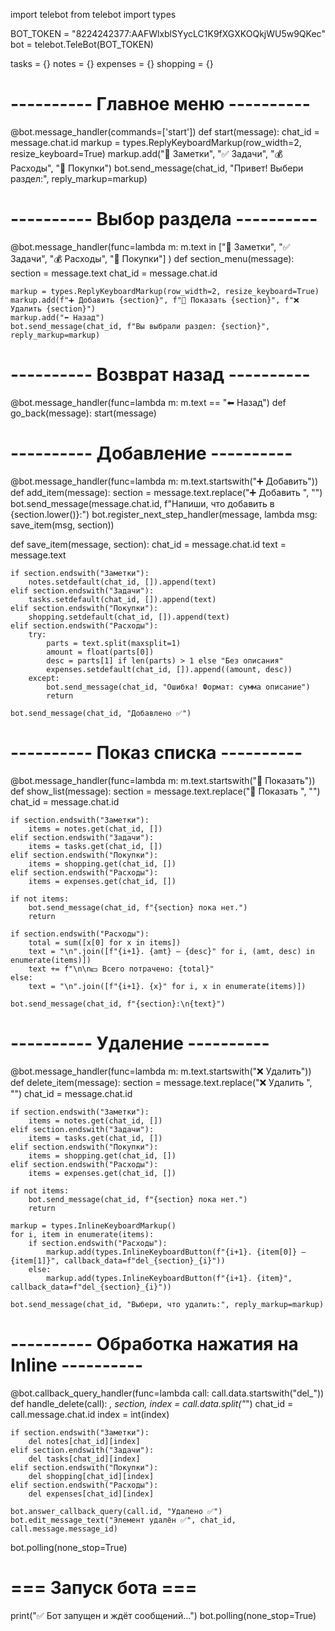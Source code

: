 import telebot
from telebot import types

BOT_TOKEN = "8224242377:AAFWlxblSYycLC1K9fXGXKOQkjWU5w9QKec"
bot = telebot.TeleBot(BOT_TOKEN)

tasks = {}
notes = {}
expenses = {}
shopping = {}

# ---------- Главное меню ----------
@bot.message_handler(commands=['start'])
def start(message):
    chat_id = message.chat.id
    markup = types.ReplyKeyboardMarkup(row_width=2, resize_keyboard=True)
    markup.add("📝 Заметки", "✅ Задачи", "💰 Расходы", "🛒 Покупки")
    bot.send_message(chat_id, "Привет! Выбери раздел:", reply_markup=markup)


# ---------- Выбор раздела ----------
@bot.message_handler(func=lambda m: m.text in ["📝 Заметки", "✅ Задачи", "💰 Расходы", "🛒 Покупки"] )
def section_menu(message):
    section = message.text
    chat_id = message.chat.id

    markup = types.ReplyKeyboardMarkup(row_width=2, resize_keyboard=True)
    markup.add(f"➕ Добавить {section}", f"📜 Показать {section}", f"❌ Удалить {section}")
    markup.add("⬅ Назад")
    bot.send_message(chat_id, f"Вы выбрали раздел: {section}", reply_markup=markup)


# ---------- Возврат назад ----------
@bot.message_handler(func=lambda m: m.text == "⬅ Назад")
def go_back(message):
    start(message)


# ---------- Добавление ----------
@bot.message_handler(func=lambda m: m.text.startswith("➕ Добавить"))
def add_item(message):
    section = message.text.replace("➕ Добавить ", "")
    bot.send_message(message.chat.id, f"Напиши, что добавить в {section.lower()}:")
    bot.register_next_step_handler(message, lambda msg: save_item(msg, section))


def save_item(message, section):
    chat_id = message.chat.id
    text = message.text

    if section.endswith("Заметки"):
        notes.setdefault(chat_id, []).append(text)
    elif section.endswith("Задачи"):
        tasks.setdefault(chat_id, []).append(text)
    elif section.endswith("Покупки"):
        shopping.setdefault(chat_id, []).append(text)
    elif section.endswith("Расходы"):
        try:
            parts = text.split(maxsplit=1)
            amount = float(parts[0])
            desc = parts[1] if len(parts) > 1 else "Без описания"
            expenses.setdefault(chat_id, []).append((amount, desc))
        except:
            bot.send_message(chat_id, "Ошибка! Формат: сумма описание")
            return

    bot.send_message(chat_id, "Добавлено ✅")


# ---------- Показ списка ----------
@bot.message_handler(func=lambda m: m.text.startswith("📜 Показать"))
def show_list(message):
    section = message.text.replace("📜 Показать ", "")
    chat_id = message.chat.id

    if section.endswith("Заметки"):
        items = notes.get(chat_id, [])
    elif section.endswith("Задачи"):
        items = tasks.get(chat_id, [])
    elif section.endswith("Покупки"):
        items = shopping.get(chat_id, [])
    elif section.endswith("Расходы"):
        items = expenses.get(chat_id, [])

    if not items:
        bot.send_message(chat_id, f"{section} пока нет.")
        return

    if section.endswith("Расходы"):
        total = sum([x[0] for x in items])
        text = "\n".join([f"{i+1}. {amt} — {desc}" for i, (amt, desc) in enumerate(items)])
        text += f"\n\n💵 Всего потрачено: {total}"
    else:
        text = "\n".join([f"{i+1}. {x}" for i, x in enumerate(items)])

    bot.send_message(chat_id, f"{section}:\n{text}")


# ---------- Удаление ----------
@bot.message_handler(func=lambda m: m.text.startswith("❌ Удалить"))
def delete_item(message):
    section = message.text.replace("❌ Удалить ", "")
    chat_id = message.chat.id

    if section.endswith("Заметки"):
        items = notes.get(chat_id, [])
    elif section.endswith("Задачи"):
        items = tasks.get(chat_id, [])
    elif section.endswith("Покупки"):
        items = shopping.get(chat_id, [])
    elif section.endswith("Расходы"):
        items = expenses.get(chat_id, [])

    if not items:
        bot.send_message(chat_id, f"{section} пока нет.")
        return

    markup = types.InlineKeyboardMarkup()
    for i, item in enumerate(items):
        if section.endswith("Расходы"):
            markup.add(types.InlineKeyboardButton(f"{i+1}. {item[0]} — {item[1]}", callback_data=f"del_{section}_{i}"))
        else:
            markup.add(types.InlineKeyboardButton(f"{i+1}. {item}", callback_data=f"del_{section}_{i}"))

    bot.send_message(chat_id, "Выбери, что удалить:", reply_markup=markup)


# ---------- Обработка нажатия на Inline ----------
@bot.callback_query_handler(func=lambda call: call.data.startswith("del_"))
def handle_delete(call):
    _, section, index = call.data.split("_")
    chat_id = call.message.chat.id
    index = int(index)

    if section.endswith("Заметки"):
        del notes[chat_id][index]
    elif section.endswith("Задачи"):
        del tasks[chat_id][index]
    elif section.endswith("Покупки"):
        del shopping[chat_id][index]
    elif section.endswith("Расходы"):
        del expenses[chat_id][index]

    bot.answer_callback_query(call.id, "Удалено ✅")
    bot.edit_message_text("Элемент удалён ✅", chat_id, call.message.message_id)


bot.polling(none_stop=True)


# === Запуск бота ===
print("✅ Бот запущен и ждёт сообщений...")
bot.polling(none_stop=True)

